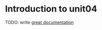 # Introduction to unit04

TODO: write [great documentation](http://jacobian.org/writing/what-to-write/)
